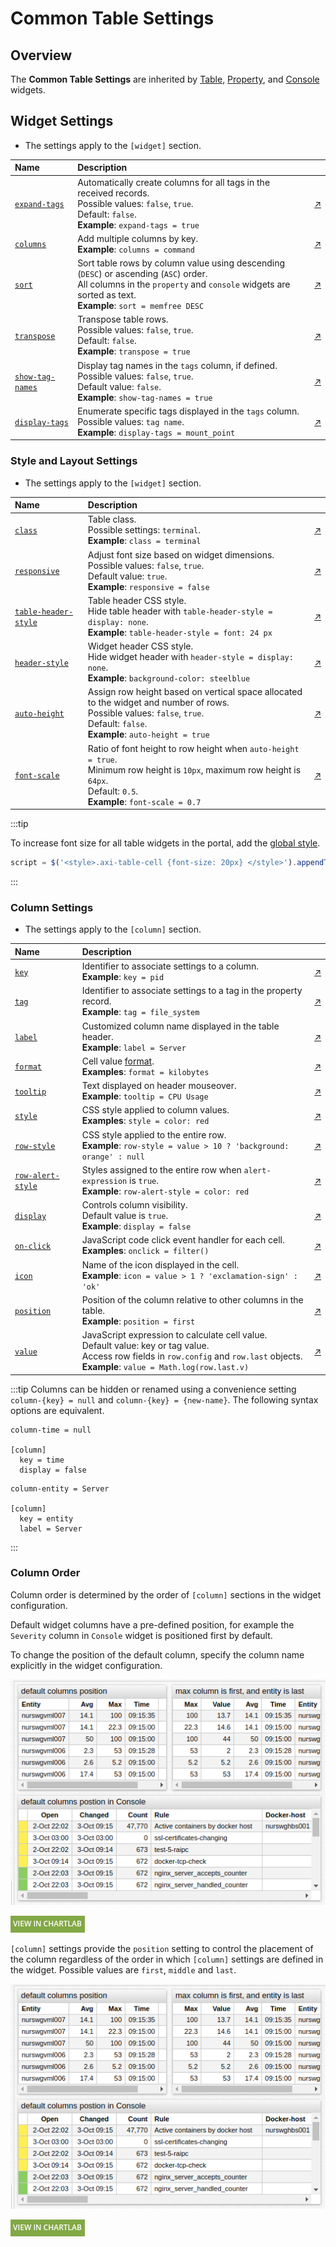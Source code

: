 # Common Table Settings

## Overview

The **Common Table Settings** are inherited by [Table](../series-table/README.md), [Property](../property-table/README.md), and [Console](../alert-table/README.md) widgets.

## Widget Settings

* The settings apply to the `[widget]` section.

Name | Description | &nbsp;
:--|:--|:--
<a name="expand-tags"></a>[`expand-tags`](#expand-tags)| Automatically create columns for all tags in the received records.<br>Possible values: `false`, `true`.<br>Default: `false`.<br>**Example**: `expand-tags = true`| [↗](https://apps.axibase.com/chartlab/220498ff/4/)
<a name="columns"></a>[`columns`](#columns)| Add multiple columns by key.<br>**Example**: `columns = command`| [↗](https://apps.axibase.com/chartlab/d7c8ed94/2/)
<a name="sort"></a>[`sort`](#sort)| Sort table rows by column value using descending (`DESC`) or ascending (`ASC`) order.<br>All columns in the `property` and `console` widgets are sorted as text.<br>**Example**: `sort = memfree DESC`| [↗](https://apps.axibase.com/chartlab/d7c8ed94/3/)
<a name="transpose"></a>[`transpose`](#transpose)| Transpose table rows.<br>Possible values: `false`, `true`.<br>Default: `false`.<br>**Example**: `transpose = true`| [↗](https://apps.axibase.com/chartlab/fe7940e7)
<a name="show-tag-names"></a>[`show-tag-names`](#show-tag-names)| Display tag names in the `tags` column, if defined.<br>Possible values: `false`, `true`.<br>Default value: `false`.<br>**Example**: `show-tag-names = true`| [↗](https://apps.axibase.com/chartlab/4afb9290/3/)
<a name="display-tags"></a>[`display-tags`](#display-tags)| Enumerate specific tags displayed in the `tags` column.<br>Possible values: `tag name`.<br>**Example**: `display-tags = mount_point`| [↗](https://apps.axibase.com/chartlab/220498ff/3/)

### Style and Layout Settings

* The settings apply to the `[widget]` section.

Name | Description | &nbsp;
:--|:--|:--
<a name="class"></a>[`class`](#class)| Table class.<br>Possible settings: `terminal`.<br>**Example**: `class = terminal` | [↗](https://apps.axibase.com/chartlab/a535ad11)
<a name="responsive"></a>[`responsive`](#responsive)| Adjust font size based on widget dimensions.<br>Possible values: `false`, `true`.<br>Default value: `true`.<br>**Example**: `responsive = false`| [↗](https://apps.axibase.com/chartlab/c862e097)
<a name="table-header-style"></a>[`table-header-style`](#table-header-style)| Table header CSS style.<br>Hide table header with `table-header-style = display: none`.<br>**Example**: `table-header-style = font: 24 px`| [↗](https://apps.axibase.com/chartlab/1a277cd8)
<a name="header-style"></a>[`header-style`](#header-style)| Widget header CSS style.<br>Hide widget header with `header-style = display: none`.<br>**Example**: `background-color: steelblue`| [↗](https://apps.axibase.com/chartlab/343efa22)
<a name="auto-height"></a>[`auto-height`](#auto-height)| Assign row height based on vertical space allocated to the widget and number of rows.<br>Possible values: `false`, `true`.<br>Default: `false`.<br>**Example**: `auto-height = true`| [↗](https://apps.axibase.com/chartlab/8cef1677)
<a name="font-scale"></a>[`font-scale`](#font-scale)| Ratio of font height to row height when `auto-height = true`.<br>Minimum row height is `10px`, maximum row height is `64px`.<br>Default: `0.5`.<br>**Example**: `font-scale = 0.7`| [↗](https://apps.axibase.com/chartlab/ed4d8748)

:::tip

To increase font size for all table widgets in the portal, add the [global style](https://apps.axibase.com/chartlab/14318c01).

```javascript
script = $('<style>.axi-table-cell {font-size: 20px} </style>').appendTo('head')
```

:::

### Column Settings

* The settings apply to the `[column]` section.

Name | Description | &nbsp;
:--|:--|:--
<a name="key"></a>[`key`](#key)|Identifier to associate settings to a column.<br>**Example**: `key = pid`| [↗](https://apps.axibase.com/chartlab/79cde58f)
<a name="tag"></a>[`tag`](#tag)|Identifier to associate settings to a tag in the property record.<br>**Example**: `tag = file_system`|[↗](https://apps.axibase.com/chartlab/f9ddebdb/2/)
<a name="label"></a>[`label`](#label)| Customized column name displayed in the table header.<br>**Example**: `label = Server`| [↗](https://apps.axibase.com/chartlab/95bd95be/8/)
<a name="format"></a>[`format`](#format)|Cell value [format](../../syntax/format-settings.md).<br>**Examples**: `format = kilobytes`|[↗](https://apps.axibase.com/chartlab/95bd95be/8/)
<a name="tooltip"></a>[`tooltip`](#tooltip)|Text displayed on header mouseover.<br>**Example**: `tooltip = CPU Usage`|[↗](https://apps.axibase.com/chartlab/95bd95be/9/)
<a name="style"></a>[`style`](#style)|CSS style applied to column values.<br>**Examples**: `style = color: red` |[↗](https://apps.axibase.com/chartlab/95bd95be/23/)
<a name="row-style"></a>[`row-style`](#row-style)|CSS style applied to the entire row.<br>**Example**: `row-style = value > 10 ? 'background: orange' : null`|[↗](https://apps.axibase.com/chartlab/95bd95be/24/)
<a name="row-alert-style"></a>[`row-alert-style`](#row-alert-style)|Styles assigned to the entire row when `alert-expression` is `true`.<br>**Example**: `row-alert-style = color: red`|[↗](https://apps.axibase.com/chartlab/95bd95be/12/)
<a name="display"></a>[`display`](#display)| Controls column visibility.<br>Default value is `true`.<br>**Example**: `display = false`| [↗](https://apps.axibase.com/chartlab/95bd95be/13/)
<a name="on-click"></a>[`on-click`](#on-click)|JavaScript code click event handler for each cell.<br>**Examples**: `onclick = filter()` |[↗](https://apps.axibase.com/chartlab/95bd95be/15/)
<a name="icon"></a>[`icon`](#icon)|Name of the icon displayed in the cell.<br>**Example**: `icon = value > 1 ? 'exclamation-sign' : 'ok'`|[↗](https://apps.axibase.com/chartlab/95bd95be/25)
<a name="position"></a>[`position`](#position)|Position of the column relative to other columns in the table.<br>**Example**: `position = first`|[↗](https://apps.axibase.com/chartlab/d77c0677/6/)
<a name="value"></a>[`value`](#value)|JavaScript expression to calculate cell value.<br>Default value: key or tag value.<br>Access row fields in `row.config` and `row.last` objects.<br>**Example**: `value = Math.log(row.last.v)`|[↗](https://apps.axibase.com/chartlab/7c05786f/2/)

:::tip
Columns can be hidden or renamed using a convenience setting `column-{key} = null` and `column-{key} = {new-name}`. The following syntax options are equivalent.

```ls
column-time = null

[column]
  key = time
  display = false
```

```ls
column-entity = Server

[column]
  key = entity
  label = Server
```

:::

### Column Order

Column order is determined by the order of `[column]` sections in the widget configuration.

Default widget columns have a pre-defined position, for example the `Severity` column in `Console` widget is positioned first by default.

To change the position of the default column, specify the column name explicitly in the widget configuration.

![](./images/column-order-example-1.png)

[![](../../images/button.png)](https://apps.axibase.com/chartlab/3c57bf69)

`[column]` settings provide the `position` setting to control the placement of the column regardless of the order in which `[column]` settings are defined in the widget. Possible values are `first`, `middle` and `last`.

![](./images/column-order-example-1.png)

[![](../../images/button.png)](https://apps.axibase.com/chartlab/163a8733)
